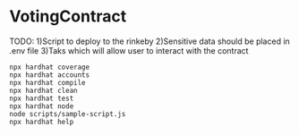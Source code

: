 # VotingContract
TODO:
1)Script to deploy to the rinkeby
2)Sensitive data should be placed in .env file
3)Taks which will allow user to interact with the contract

```
npx hardhat coverage
npx hardhat accounts
npx hardhat compile
npx hardhat clean
npx hardhat test
npx hardhat node
node scripts/sample-script.js
npx hardhat help
```
